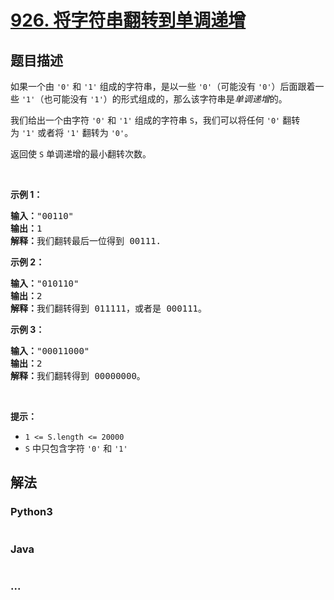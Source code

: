 # [926. 将字符串翻转到单调递增](https://leetcode-cn.com/problems/flip-string-to-monotone-increasing)



## 题目描述

<!-- 这里写题目描述 -->

<p>如果一个由 <code>'0'</code> 和 <code>'1'</code> 组成的字符串，是以一些 <code>'0'</code>（可能没有 <code>'0'</code>）后面跟着一些 <code>'1'</code>（也可能没有 <code>'1'</code>）的形式组成的，那么该字符串是<em>单调递增</em>的。</p>

<p>我们给出一个由字符 <code>'0'</code> 和 <code>'1'</code> 组成的字符串 <code>S</code>，我们可以将任何 <code>'0'</code> 翻转为 <code>'1'</code> 或者将 <code>'1'</code> 翻转为 <code>'0'</code>。</p>

<p>返回使 <code>S</code> 单调递增的最小翻转次数。</p>

<p> </p>

<p><strong>示例 1：</strong></p>

<pre>
<strong>输入：</strong>"00110"
<strong>输出：</strong>1
<strong>解释：</strong>我们翻转最后一位得到 00111.
</pre>

<p><strong>示例 2：</strong></p>

<pre>
<strong>输入：</strong>"010110"
<strong>输出：</strong>2
<strong>解释：</strong>我们翻转得到 011111，或者是 000111。
</pre>

<p><strong>示例 3：</strong></p>

<pre>
<strong>输入：</strong>"00011000"
<strong>输出：</strong>2
<strong>解释：</strong>我们翻转得到 00000000。
</pre>

<p> </p>

<p><strong>提示：</strong></p>

<ul>
	<li><code>1 <= S.length <= 20000</code></li>
	<li><code>S</code> 中只包含字符 <code>'0'</code> 和 <code>'1'</code></li>
</ul>


## 解法

<!-- 这里可写通用的实现逻辑 -->

<!-- tabs:start -->

### **Python3**

<!-- 这里可写当前语言的特殊实现逻辑 -->

```python

```

### **Java**

<!-- 这里可写当前语言的特殊实现逻辑 -->

```java

```

### **...**

```

```

<!-- tabs:end -->
